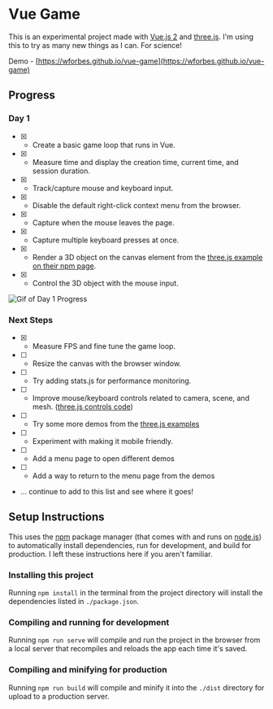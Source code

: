 # Vue Game

This is an experimental project made with [Vue.js 2](https://vuejs.org/) and [three.js](https://threejs.org/). I'm using this to
try as many new things as I can. For science!

Demo - [https://wforbes.github.io/vue-game](https://wforbes.github.io/vue-game)

## Progress

### Day 1

* [X] - Create a basic game loop that runs in Vue.
* [X] - Measure time and display the creation time, current time, and session duration.
* [X] - Track/capture mouse and keyboard input.
* [X] - Disable the default right-click context menu from the browser.
* [X] - Capture when the mouse leaves the page.
* [X] - Capture multiple keyboard presses at once.
* [X] - Render a 3D object on the canvas element from the [three.js example on their npm page](https://www.npmjs.com/package/three).
* [X] - Control the 3D object with the mouse input.

![Gif of Day 1 Progress](https://wforbes.net/wp-content/uploads/2021/08/vue_game_day1.gif)

### Next Steps

* [X] - Measure FPS and fine tune the game loop.
* [ ] - Resize the canvas with the browser window.
* [ ] - Try adding stats.js for performance monitoring.
* [ ] - Improve mouse/keyboard controls related to camera, scene, and mesh. ([three.js controls code](https://github.com/mrdoob/three.js/tree/master/examples/jsm/controls))
* [ ] - Try some more demos from the [three.js examples](https://threejs.org/examples)
* [ ] - Experiment with making it mobile friendly.
* [ ] - Add a menu page to open different demos
* [ ] - Add a way to return to the menu page from the demos
* ... continue to add to this list and see where it goes!

## Setup Instructions

This uses the [npm](https://docs.npmjs.com/about-npm) package manager (that comes with and runs on [node.js](https://nodejs.org/en/))
to automatically install dependencies, run for development, and build for production. I left these instructions here if you aren't
familiar.

### Installing this project

Running ``` npm install ``` in the terminal from the project directory will install the dependencies listed in ``` ./package.json ```.

### Compiling and running for development

Running ``` npm run serve ``` will compile and run the project in the browser from a local server that recompiles and reloads the app
each time it's saved.

### Compiling and minifying for production

Running ``` npm run build ``` will compile and minify it into the ``` ./dist ``` directory for upload to a production server.
